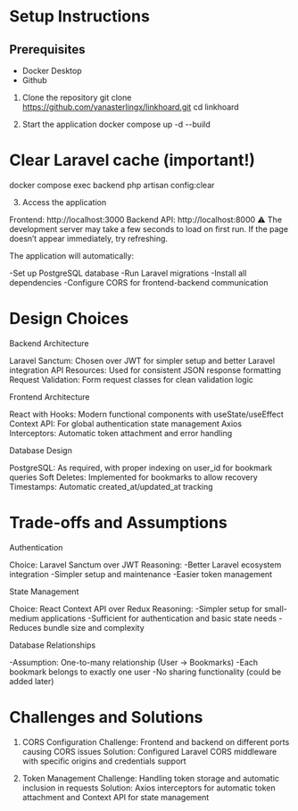 
# Setup Instructions

## Prerequisites
- Docker Desktop
- Github

1. Clone the repository
 git clone https://github.com/yanasterlingx/linkhoard.git
 cd linkhoard

2. Start the application
docker compose up -d --build

# Clear Laravel cache (important!)
docker compose exec backend php artisan config:clear

3. Access the application

Frontend: http://localhost:3000
Backend API: http://localhost:8000
 ⚠️ The development server may take a few seconds to load on first run. If the page doesn’t appear immediately, try refreshing.

The application will automatically:

-Set up PostgreSQL database
-Run Laravel migrations
-Install all dependencies
-Configure CORS for frontend-backend communication


# Design Choices

Backend Architecture

Laravel Sanctum: Chosen over JWT for simpler setup and better Laravel integration
API Resources: Used for consistent JSON response formatting
Request Validation: Form request classes for clean validation logic

Frontend Architecture

React with Hooks: Modern functional components with useState/useEffect
Context API: For global authentication state management
Axios Interceptors: Automatic token attachment and error handling

Database Design

PostgreSQL: As required, with proper indexing on user_id for bookmark queries
Soft Deletes: Implemented for bookmarks to allow recovery
Timestamps: Automatic created_at/updated_at tracking


# Trade-offs and Assumptions

Authentication

 Choice: Laravel Sanctum over JWT
Reasoning:
-Better Laravel ecosystem integration
-Simpler setup and maintenance
-Easier token management

State Management

 Choice: React Context API over Redux
Reasoning:
-Simpler setup for small-medium applications
-Sufficient for authentication and basic state needs
-Reduces bundle size and complexity

Database Relationships

-Assumption: One-to-many relationship (User -> Bookmarks)
-Each bookmark belongs to exactly one user
-No sharing functionality (could be added later)


# Challenges and Solutions

1. CORS Configuration
Challenge: Frontend and backend on different ports causing CORS issues
Solution: Configured Laravel CORS middleware with specific origins and credentials support

2. Token Management
Challenge: Handling token storage and automatic inclusion in requests
Solution: Axios interceptors for automatic token attachment and Context API for state management

